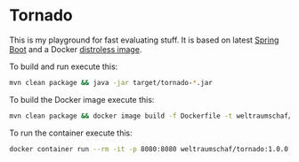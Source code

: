 # Tornado

This is my playground for fast evaluating stuff. It is based on latest [Spring Boot][spring-boot] and a Docker [distroless image][distro-less].

To build and run execute this:

```bash
mvn clean package && java -jar target/tornado-*.jar
```

To build the Docker image execute this:

```bash
mvn clean package && docker image build -f Dockerfile -t weltraumschaf/tornado:1.0.0 target
```

To run the container execute this:

```bash
docker container run --rm -it -p 8080:8080 weltraumschaf/tornado:1.0.0
```

[spring-boot]: https://spring.io/guides/gs/spring-boot/
[distro-less]: https://github.com/GoogleContainerTools/distroless/tree/master/java
